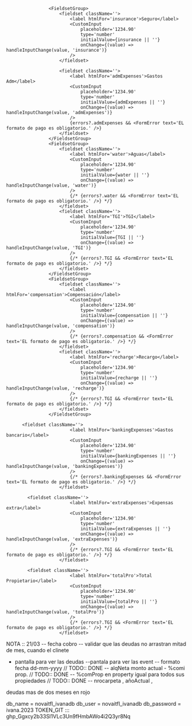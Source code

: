 
					<FieldsetGroup>
						<fieldset className=''>
							<label htmlFor='insurance'>Seguro</label>
							<CustomInput
								placeholder='1234.90'
								type='number'
								initialValue={insurance || ''}
								onChange={(value) => handleInputChange(value, 'insurance')}
							/>
						</fieldset>

						<fieldset className=''>
							<label htmlFor='admExpenses'>Gastos Adm</label>
							<CustomInput
								placeholder='1234.90'
								type='number'
								initialValue={admExpenses || ''}
								onChange={(value) => handleInputChange(value, 'admExpenses')}
							/>
							{errors?.admExpenses && <FormError text='EL formato de pago es obligatorio.' />}
						</fieldset>
					</FieldsetGroup>
					<FieldsetGroup>
						<fieldset className=''>
							<label htmlFor='water'>Aguas</label>
							<CustomInput
								placeholder='1234.90'
								type='number'
								initialValue={water || ''}
								onChange={(value) => handleInputChange(value, 'water')}
							/>
							{/* {errors?.water && <FormError text='EL formato de pago es obligatorio.' />} */}
						</fieldset>
						<fieldset className=''>
							<label htmlFor='TGI'>TGI</label>
							<CustomInput
								placeholder='1234.90'
								type='number'
								initialValue={TGI || ''}
								onChange={(value) => handleInputChange(value, 'TGI')}
							/>
							{/* {errors?.TGI && <FormError text='EL formato de pago es obligatorio.' />} */}
						</fieldset>
					</FieldsetGroup>
					<FieldsetGroup>
						<fieldset className=''>
							<label htmlFor='compensation'>Compensación</label>
							<CustomInput
								placeholder='1234.90'
								type='number'
								initialValue={compensation || ''}
								onChange={(value) => handleInputChange(value, 'compensation')}
							/>
							{/* {errors?.compensation && <FormError text='EL formato de pago es obligatorio.' />} */}
						</fieldset>
						<fieldset className=''>
							<label htmlFor='recharge'>Recargo</label>
							<CustomInput
								placeholder='1234.90'
								type='number'
								initialValue={recharge || ''}
								onChange={(value) => handleInputChange(value, 'recharge')}
							/>
							{/* {errors?.TGI && <FormError text='EL formato de pago es obligatorio.' />} */}
						</fieldset>
					</FieldsetGroup>

          <fieldset className=''>
							<label htmlFor='bankingExpenses'>Gastos bancario</label>
							<CustomInput
								placeholder='1234.90'
								type='number'
								initialValue={bankingExpenses || ''}
								onChange={(value) => handleInputChange(value, 'bankingExpenses')}
							/>
							{/* {errors?.bankingExpenses && <FormError text='EL formato de pago es obligatorio.' />} */}
						</fieldset>

            <fieldset className=''>
							<label htmlFor='extraExpenses'>Expensas extra</label>
							<CustomInput
								placeholder='1234.90'
								type='number'
								initialValue={extraExpenses || ''}
								onChange={(value) => handleInputChange(value, 'extraExpenses')}
							/>
							{/* {errors?.TGI && <FormError text='EL formato de pago es obligatorio.' />} */}
						</fieldset>

            <fieldset className=''>
							<label htmlFor='totalPro'>Total Propietario</label>
							<CustomInput
								placeholder='1234.90'
								type='number'
								initialValue={totalPro || ''}
								onChange={(value) => handleInputChange(value, 'totalPro')}
							/>
							{/* {errors?.TGI && <FormError text='EL formato de pago es obligatorio.' />} */}
						</fieldset>




NOTA :: 21/03 
-- fecha cobro 
-- validar que las deudas no arrastran mitad de mes, cuando el clinete 
- pantalla para ver las deudas 
--pantala para ver las event
-- formato fecha dd-mm-yyyy // TODO:: DONE
-- alqNeta monto actual - %comi prop. // TODO:: DONE
-- %comProp en property igual para todos sus propiedades  // TODO:: DONE
-- nrocarpeta , añoActual ,

deudas mas de dos meses en rojo 

db_name = novaitfl_ivanadb
 db_user = novaitfl_ivanadb
 db_password = ivana.2023
TOKEN_GIT ::: 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